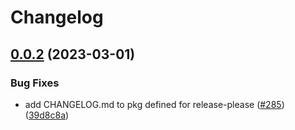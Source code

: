 # Changelog

## [0.0.2](https://github.com/cartyc/pubsec-declarative-toolkit/compare/solutions/gatekeeper-policies-v0.0.1...solutions/gatekeeper-policies/0.0.2) (2023-03-01)


### Bug Fixes

* add CHANGELOG.md to pkg defined for release-please ([#285](https://github.com/cartyc/pubsec-declarative-toolkit/issues/285)) ([39d8c8a](https://github.com/cartyc/pubsec-declarative-toolkit/commit/39d8c8a5c41a0c500385ec432039260672296daf))
